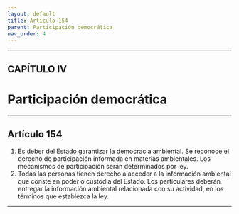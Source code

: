 ```yaml
---
layout: default
title: Artículo 154
parent: Participación democrática
nav_order: 4
---
```


---

## CAPÍTULO IV
# Participación democrática

---

## Artículo 154

1. Es deber del Estado garantizar la democracia ambiental. Se reconoce el derecho de participación informada en materias ambientales. Los mecanismos de participación serán determinados por ley.
2. Todas las personas tienen derecho a acceder a la información ambiental que conste en poder o custodia del Estado. Los particulares deberán entregar la información ambiental relacionada con su actividad, en los términos que establezca la ley.

---
